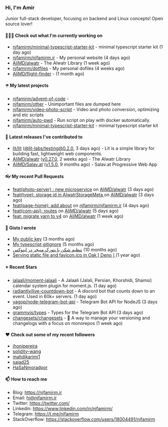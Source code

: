 ### Hi, I'm Amir

Junior full-stack developer, focusing on backend and Linux concepts!
Open source lover!

#### 👨🏻‍💻 Check out what I'm currently working on

- [njfamirm/minimal-typescript-starter-kit](https://github.com/njfamirm/minimal-typescript-starter-kit) - minimal typescript starter kit (1 day ago)
- [njfamirm/njfamirm.ir](https://github.com/njfamirm/njfamirm.ir) - My personal website (4 days ago)
- [AliMD/alwatr](https://github.com/AliMD/alwatr) - The Alwatr Library (1 week ago)
- [njfamirm/dotfiles](https://github.com/njfamirm/dotfiles) - My personal dofiles (4 weeks ago)
- [AliMD/flight-finder](https://github.com/AliMD/flight-finder) -  (1 month ago)

#### ☂️ My latest projects

- [njfamirm/advent-of-code](https://github.com/njfamirm/advent-of-code) - 
- [njfamirm/other](https://github.com/njfamirm/other) - Unimportant files are dumped here
- [njfamirm/video-photo-script](https://github.com/njfamirm/video-photo-script) - Video and photo conversion, optimizing and etc scripts
- [njfamirm/auto-pwd](https://github.com/njfamirm/auto-pwd) - Run script on play with docker automatically.
- [njfamirm/minimal-typescript-starter-kit](https://github.com/njfamirm/minimal-typescript-starter-kit) - minimal typescript starter kit

#### 🎉 Latest releases I've contributed to

- [lit/lit](https://github.com/lit/lit) ([@lit-labs/testing@0.2.0](https://github.com/lit/lit/releases/tag/%40lit-labs/testing%400.2.0), 3 days ago) - Lit is a simple library for building fast, lightweight web components.
- [AliMD/alwatr](https://github.com/AliMD/alwatr) ([v0.27.0](https://github.com/AliMD/alwatr/releases/tag/v0.27.0), 2 weeks ago) - The Alwatr Library
- [AliMD/Salav.at](https://github.com/AliMD/Salav.at) ([v1.5.0](https://github.com/AliMD/Salav.at/releases/tag/v1.5.0), 9 months ago) - Salav.at Progressive Web App

#### 👓 My recent Pull Requests

- [feat(photo-server) : new microservice](https://github.com/AliMD/alwatr/pull/635) on [AliMD/alwatr](https://github.com/AliMD/alwatr) (3 days ago)
- [feat(type): storage id in AlwatrStorageMeta ](https://github.com/AliMD/alwatr/pull/630) on [AliMD/alwatr](https://github.com/AliMD/alwatr) (3 days ago)
- [feat(page-home): add about](https://github.com/njfamirm/njfamirm.ir/pull/104) on [njfamirm/njfamirm.ir](https://github.com/njfamirm/njfamirm.ir) (4 days ago)
- [feat(com-api): routes](https://github.com/AliMD/alwatr/pull/627) on [AliMD/alwatr](https://github.com/AliMD/alwatr) (5 days ago)
- [feat: migrate yarn to v4](https://github.com/AliMD/alwatr/pull/625) on [AliMD/alwatr](https://github.com/AliMD/alwatr) (1 week ago)

#### 📓 Gists I wrote

- [My public key](https://gist.github.com/879f720c9ca74a0934ce571b7285ed34) (3 months ago)
- [My typescript gitignore](https://gist.github.com/6a40b1912daab3f91a02a7b53f3f76c3) (5 months ago)
- [تنظیم شکن با نتورک منیجر در لینوکس](https://gist.github.com/cc40c344e89bdcdf77085cbf1fc05162) (10 months ago)
- [Serving static file and favicon.ico in Oak [ Deno ] ](https://gist.github.com/9bcaca2b6a672e729c099193b4aafe9f) (1 year ago)

#### ⭐ Recent Stars

- [jalaali/moment-jalaali](https://github.com/jalaali/moment-jalaali) - A Jalaali (Jalali, Persian, Khorshidi, Shamsi) calendar system plugin for moment.js. (1 day ago)
- [radiantly/live-countdown-bot](https://github.com/radiantly/live-countdown-bot) - A discord bot that counts down to an event. Used in 60k&#43; servers. (1 day ago)
- [yagop/node-telegram-bot-api](https://github.com/yagop/node-telegram-bot-api) - Telegram Bot API for NodeJS (3 days ago)
- [grammyjs/types](https://github.com/grammyjs/types) - Types for the Telegram Bot API (3 days ago)
- [changesets/changesets](https://github.com/changesets/changesets) - 🦋       A way to manage your versioning and changelogs with a focus on monorepos (1 week ago)

#### ♥️ Check out some of my recent followers

- [jhonipereira](https://github.com/jhonipereira)
- [solidity-wang](https://github.com/solidity-wang)
- [mahdikarimi1](https://github.com/mahdikarimi1)
- [sajad25](https://github.com/sajad25)
- [HaSaNmoradpor](https://github.com/HaSaNmoradpor)

#### 📫 How to reach me

- Blog: https://njfamirm.ir
- Email: hi@njfamirm.ir
- Twitter: https://twitter.com/
- Linkedin: https://www.linkedin.com/in/njfamirm/
- Telegram: https://t.me/njfamirm
- StackOverflow: https://stackoverflow.com/users/18004491/njfamirm
